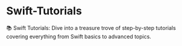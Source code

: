 # Swift-Tutorials
📚 Swift Tutorials: Dive into a treasure trove of step-by-step tutorials covering everything from Swift basics to advanced topics.
